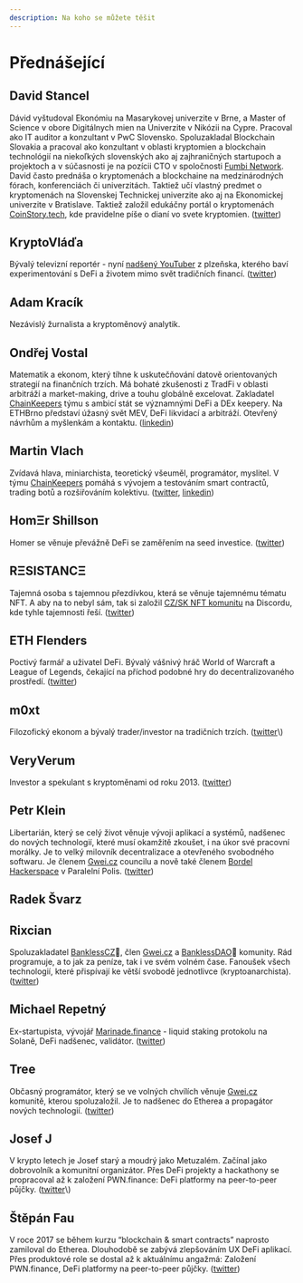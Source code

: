 ```yaml
---
description: Na koho se můžete těšit
---
```


# Přednášející

## David Stancel

Dávid vyštudoval Ekonómiu na Masarykovej univerzite v Brne, a Master of Science v obore Digitálnych mien na Univerzite v Nikózii na Cypre. Pracoval ako IT auditor a konzultant v PwC Slovensko. Spoluzakladal Blockchain Slovakia a pracoval ako konzultant v oblasti kryptomien a blockchain technológií na niekoľkých slovenských ako aj zajhraničných startupoch a projektoch a v súčasnosti je na pozícii CTO v spoločnosti [Fumbi Network](https://fumbi.network/en). David často prednáša o kryptomenách a blockchaine na medzinárodných fórach, konferenciách či univerzitách. Taktiež učí vlastný predmet o kryptomenách na Slovenskej Technickej univerzite ako aj na Ekonomickej univerzite v Bratislave. Taktiež založil edukáčny portál o kryptomenách [CoinStory.tech](https://coinstory.tech/), kde pravidelne píše o dianí vo svete kryptomien. \([twitter](https://twitter.com/dave_stancel)\)

## KryptoVláďa

Bývalý televizní reportér - nyní [nadšený YouTuber](https://www.youtube.com/channel/UC827_PQYRRGxvqtN7Bh2yaQ) z plzeňska, kterého baví experimentování s DeFi a životem mimo svět tradičních financí. \([twitter](https://twitter.com/PinkerVladimir)\)

## Adam Kracík

Nezávislý žurnalista a kryptoměnový analytik.

## Ondřej Vostal

Matematik a ekonom, který tíhne k uskutečňování datově orientovaných strategií na finančních trzích. Má bohaté zkušenosti z TradFi v oblasti arbitráží a market-making, drive a touhu globálně excelovat. Zakladatel [ChainKeepers](https://www.chainkeepers.io/) týmu s ambicí stát se významnými DeFi a DEx keepery. Na ETHBrno představí úžasný svět MEV, DeFi likvidací a arbitráží. Otevřený návrhům a myšlenkám a kontaktu. \([linkedin](https://www.linkedin.com/in/ondrej-vostal/)\)

## Martin Vlach

Zvídavá hlava, miniarchista, teoretický všeuměl, programátor, myslitel. V týmu [ChainKeepers](https://www.chainkeepers.io/cs/hiring) pomáhá s vývojem a testováním smart contractů, trading botů a rozšiřováním kolektivu. \([twitter](https://twitter.com/userhuge), [linkedin](https://www.linkedin.com/in/uhuge/)\)

## HomΞr Shillson

Homer se věnuje převážně DeFi se zaměřením na seed investice. \([twitter](https://twitter.com/homershillson)\)

## RΞSISTANCΞ

Tajemná osoba s tajemnou přezdívkou, která se věnuje tajemnému tématu NFT. A aby na to nebyl sám, tak si založil [CZ/SK NFT komunitu](https://discord.gg/FywYSvmmeJ) na Discordu, kde tyhle tajemnosti řeší. \([twitter](https://twitter.com/reesistancee)\)

## ETH Flenders

Poctivý farmář a uživatel DeFi. Bývalý vášnivý hráč World of Warcraft a League of Legends, čekající na příchod podobné hry do decentralizovaného prostředí. \([twitter](https://twitter.com/flendersneth)\)

## m0xt

Filozofický ekonom a bývalý trader/investor na tradičních trzích. \([twitter](https://twitter.com/m0xt_)\)

## VeryVerum

Investor a spekulant s kryptoměnami od roku 2013. \([twitter](https://twitter.com/VeryVerum)\)

## Petr Klein

Libertarián, který se celý život věnuje vývoji aplikací a systémů, nadšenec do nových technologií, které musí okamžitě zkoušet, i na úkor své pracovní morálky. Je to velký milovník decentralizace a otevřeného svobodného softwaru. Je členem [Gwei.cz](https://gwei.cz) councilu a nově také členem [Bordel Hackerspace](https://bordel.paralelnipolis.cz/#/) v Paralelní Polis. \([twitter](https://twitter.com/kleinpetr_com)\)

## Radek Švarz

## Rixcian

Spoluzakladatel [BanklessCZ](https://bankless.cz/)🏴, člen [Gwei.cz](https://gwei.cz/) a [BanklessDAO](https://bankless.community/)🏴 komunity. Rád programuje, a to jak za peníze, tak i ve svém volném čase. Fanoušek všech technologií, které přispívají ke větší svobodě jednotlivce \(kryptoanarchista\). \([twitter](https://twitter.com/rixcian)\)

## Michael Repetný

Ex-startupista, vývojář [Marinade.finance](https://marinade.finance/) - liquid staking protokolu na Solaně, DeFi nadšenec, validátor. \([twitter](https://twitter.com/repetny)\)

## Tree

Občasný programátor, který se ve volných chvílích věnuje [Gwei.cz](https://gwei.cz) komunitě, kterou spoluzaložil. Je to nadšenec do Etherea a propagátor nových technologií. \([twitter](https://twitter.com/treecz)\)

## Josef J

V krypto letech je Josef starý a moudrý jako Metuzalém. Začínal jako dobrovolník a komunitní organizátor. Přes DeFi projekty a hackathony se propracoval až k založení PWN.finance: DeFi platformy na peer-to-peer půjčky. \([twitter](https://twitter.com/JosefJ_)\)

## Štěpán Fau

V roce 2017 se během kurzu “blockchain & smart contracts” naprosto zamiloval do Etherea. Dlouhodobě se zabývá zlepšováním UX DeFi aplikací. Přes produktové role se dostal až k aktuálnímu angažmá: Založení PWN.finance, DeFi platformy na peer-to-peer půjčky. \([twitter](https://twitter.com/steve_fau)\)

